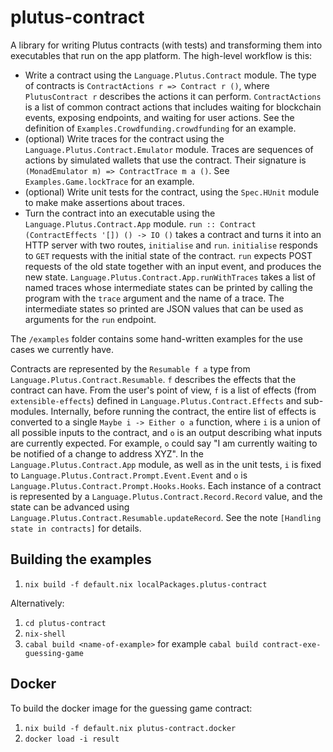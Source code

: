 # plutus-contract

A library for writing Plutus contracts (with tests) and transforming them into executables that run on the app platform. The high-level workflow is this:

* Write a contract using the `Language.Plutus.Contract` module. The type of contracts is `ContractActions r => Contract r ()`, where `PlutusContract r` describes the actions it can perform. `ContractActions` is a list of common contract actions that includes waiting for blockchain events, exposing endpoints, and waiting for user actions. See the definition of `Examples.Crowdfunding.crowdfunding` for an example.
* (optional) Write traces for the contract using the `Language.Plutus.Contract.Emulator` module. Traces are sequences of actions by simulated wallets that use the contract. Their signature is `(MonadEmulator m) => ContractTrace m a ()`. See `Examples.Game.lockTrace` for an example.
* (optional) Write unit tests for the contract, using the `Spec.HUnit` module to make make assertions about traces.
* Turn the contract into an executable using the `Language.Plutus.Contract.App` module. `run :: Contract (ContractEffects '[]) () -> IO ()` takes a contract and turns it into an HTTP server with two routes, `initialise` and `run`. `initialise` responds to `GET` requests with the initial state of the contract. `run` expects POST requests of the old state together with an input event, and produces the new state. `Language.Plutus.Contract.App.runWithTraces` takes a list of named traces whose intermediate states can be printed by calling the program with the `trace` argument and the name of a trace. The intermediate states so printed are JSON values that can be used as arguments for the `run` endpoint.

The `/examples` folder contains some hand-written examples for the use cases we currently have.

Contracts are represented by the `Resumable f a` type from `Language.Plutus.Contract.Resumable`. `f` describes the effects that the contract can have. From the user's point of view, `f` is a list of effects (from `extensible-effects`) defined in `Language.Plutus.Contract.Effects` and sub-modules. Internally, before running the contract, the entire list of effects is converted to a single `Maybe i -> Either o a` function, where `i` is a union of all possible inputs to the contract, and `o` is an output describing what inputs are currently expected. For example, `o` could say "I am currently waiting to be notified of a change to address XYZ". In the `Language.Plutus.Contract.App` module, as well as in the unit tests, `i` is fixed to `Language.Plutus.Contract.Prompt.Event.Event` and `o` is `Language.Plutus.Contract.Prompt.Hooks.Hooks`. Each instance of a contract is represented by a `Language.Plutus.Contract.Record.Record` value, and the state can be advanced using `Language.Plutus.Contract.Resumable.updateRecord`. See the note `[Handling state in contracts]` for details.

## Building the examples

1. `nix build -f default.nix localPackages.plutus-contract` 

Alternatively:

1. `cd plutus-contract`
2. `nix-shell`
3. `cabal build <name-of-example>` for example `cabal build contract-exe-guessing-game`

## Docker

To build the docker image for the guessing game contract:

1. `nix build -f default.nix plutus-contract.docker`
2. `docker load -i result`
